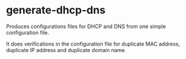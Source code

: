 # generate-dhcp-dns

Produces configurations files for DHCP and DNS from one simple configuration
file.

It does verifications in the configuration file for duplicate MAC address,
duplicate IP address and duplicate domain name.

